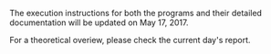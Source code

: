 The execution instructions for
both the programs and their detailed 
documentation will be updated on May 17, 2017.

For a theoretical overiew, please check the current
day's report.

